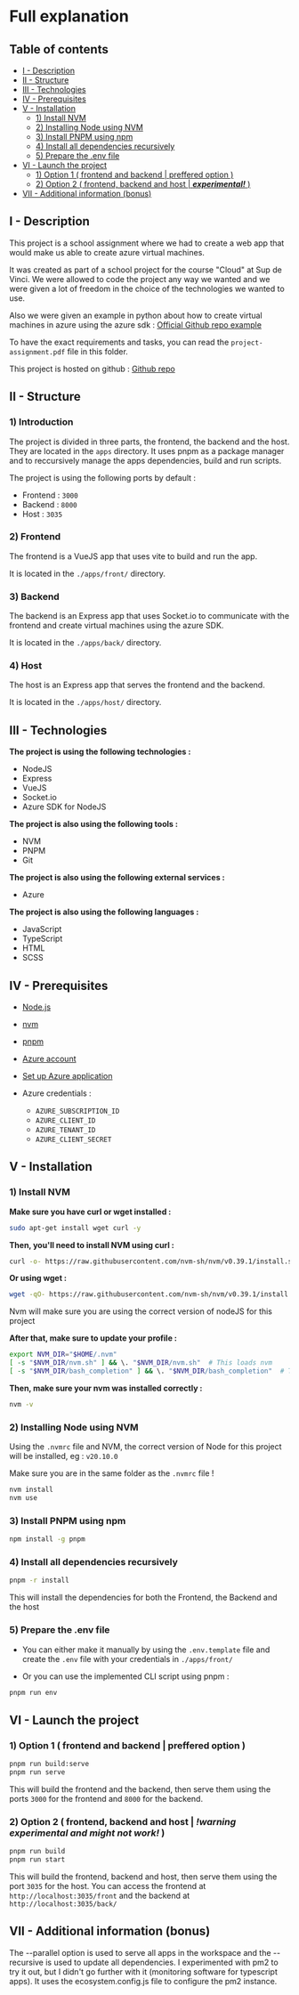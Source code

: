 # Full explanation

## Table of contents

- [I - Description](#i---description)
- [II - Structure](#ii---structure)
- [III - Technologies](#iii---technologies)
- [IV - Prerequisites](#iv---prerequisites)
- [V - Installation](#v---installation)
  - [1) Install NVM](#1-install-nvm)
  - [2) Installing Node using NVM](#2-installing-npm-using-nvm)
  - [3) Install PNPM using npm](#3-install-pnpm-using-npm)
  - [4) Install all dependencies recursively](#4-install-all-dependencies-recursively)
  - [5) Prepare the .env file](#5-prepare-the-env-file)
- [VI - Launch the project](#vi---launch-the-project)
  - [1) Option 1 ( frontend and backend | preffered option )](#1-option-1--frontend-and-backend--preffered-option)
  - [2) Option 2 ( frontend, backend and host | ***experimental!*** )](#2-option-2--frontend-backend-and-host--warning-experimental-and-might-not-work)
- [VII - Additional information (bonus)](#vii---additional-information-bonus)

## I - Description

This project is a school assignment where we had to create a web app that would make us able to create azure virtual machines.

It was created as part of a school project for the course "Cloud" at Sup de Vinci.
We were allowed to code the project any way we wanted and we were given a lot of freedom in the choice of the technologies we wanted to use.

Also we were given an example in python about how to create virtual machines in azure using the azure sdk : [Official Github repo example](https://github.com/Azure-Samples/virtual-machines-python-manage)

To have the exact requirements and tasks, you can read the `project-assignment.pdf` file in this folder.

This project is hosted on github : [Github repo](https://github.com/V4nkor/tp-vm-maker-azure)

## II - Structure

### 1) Introduction

The project is divided in three parts, the frontend, the backend and the host. They are located in the `apps` directory.
It uses pnpm as a package manager and to reccursively manage the apps dependencies, build and run scripts.

The project is using the following ports by default :

* Frontend : `3000`
* Backend : `8000`
* Host : `3035`

### 2) Frontend

The frontend is a VueJS app that uses vite to build and run the app.

It is located in the `./apps/front/` directory.

### 3) Backend

The backend is an Express app that uses Socket.io to communicate with the frontend and create virtual machines using the azure SDK.

It is located in the `./apps/back/` directory.

### 4) Host

The host is an Express app that serves the frontend and the backend.

It is located in the `./apps/host/` directory.

## III - Technologies

**The project is using the following technologies :**

* NodeJS
* Express
* VueJS
* Socket.io
* Azure SDK for NodeJS

**The project is also using the following tools :**

* NVM
* PNPM
* Git

**The project is also using the following external services :**

* Azure

**The project is also using the following languages :**

* JavaScript
* TypeScript
* HTML
* SCSS

## IV - Prerequisites

- [Node.js](https://nodejs.org/en/)

- [nvm](https://github.com/nvm-sh/nvm)

- [pnpm](https://pnpm.io/)

- [Azure account](https://azure.microsoft.com/en-us/free/)

- [Set up Azure application](https://learn.microsoft.com/en-us/entra/identity-platform/howto-create-service-principal-portal#get-application-id-and-authentication-key)

- Azure credentials :
  * `AZURE_SUBSCRIPTION_ID`
  * `AZURE_CLIENT_ID`
  * `AZURE_TENANT_ID`
  * `AZURE_CLIENT_SECRET`

## V - Installation

### 1) Install NVM

**Make sure you have curl or wget installed :**

```bash
sudo apt-get install wget curl -y
```

**Then, you'll need to install NVM using curl :**

```bash
curl -o- https://raw.githubusercontent.com/nvm-sh/nvm/v0.39.1/install.sh | bash
```

**Or using wget :**

```bash
wget -qO- https://raw.githubusercontent.com/nvm-sh/nvm/v0.39.1/install.sh | bash
```

Nvm will make sure you are using the correct version of nodeJS for this project

**After that, make sure to update your profile :**

```bash
export NVM_DIR="$HOME/.nvm"
[ -s "$NVM_DIR/nvm.sh" ] && \. "$NVM_DIR/nvm.sh"  # This loads nvm
[ -s "$NVM_DIR/bash_completion" ] && \. "$NVM_DIR/bash_completion"  # This loads nvm bash_completion
```

**Then, make sure your nvm was installed correctly :**

```bash
nvm -v
```

### 2) Installing Node using NVM

Using the `.nvmrc` file and NVM, the correct version of Node for this project will be installed, eg : `v20.10.0`

Make sure you are in the same folder as the `.nvmrc` file !

```bash
nvm install
nvm use
```

### 3) Install PNPM using npm

```bash
npm install -g pnpm
```

### 4) Install all dependencies recursively

```bash
pnpm -r install
```

This will install the dependencies for both the Frontend, the Backend and the host

### 5) Prepare the .env file

* You can either make it manually by using the `.env.template` file and create the `.env` file with your credentials in `./apps/front/`

* Or you can use the implemented CLI script using pnpm : 

```bash
pnpm run env
```

## VI - Launch the project

### 1) Option 1 ( frontend and backend | preffered option )
  
```bash
pnpm run build:serve
pnpm run serve
```

This will build the frontend and the backend, then serve them using the ports `3000` for the frontend and `8000` for the backend.

### 2) Option 2 ( frontend, backend and host | ***!warning experimental and might not work!*** )

```bash
pnpm run build
pnpm run start
```

This will build the frontend, backend and host, then serve them using the port `3035` for the host.
You can access the frontend at `http://localhost:3035/front` and the backend at `http://localhost:3035/back/`

## VII - Additional information (bonus)

The --parallel option is used to serve all apps in the workspace and the --recursive is used to update all dependencies.
I experimented with pm2 to try it out, but I didn't go further with it (monitoring software for typescript apps).
It uses the ecosystem.config.js file to configure the pm2 instance.